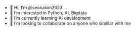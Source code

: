 - 👋 Hi, I’m @seonakim2023
- 👀 I’m interested in Python, Ai, Bigdata
- 🌱 I’m currently learning AI development
- 💞️ I’m looking to collaborate on anyone who similiar with me 
